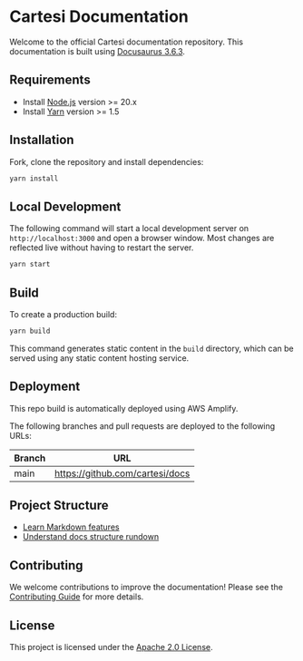 # Cartesi Documentation

Welcome to the official Cartesi documentation repository. This documentation is built using [Docusaurus 3.6.3](https://docusaurus.io/).

## Requirements

* Install [Node.js](https://nodejs.org/en/download/) version >= 20.x
* Install [Yarn](https://yarnpkg.com/getting-started/install) version >= 1.5  

## Installation

Fork, clone the repository and install dependencies:

```bash
yarn install
```

## Local Development

The following command will start a local development server on `http://localhost:3000` and open a browser window.
Most changes are reflected live without having to restart the server.

```bash
yarn start
```


## Build

To create a production build:

```bash
yarn build
```

This command generates static content in the `build` directory, which can be served using any static content hosting service.

## Deployment

This repo build is automatically deployed using AWS Amplify.

The following branches and pull requests are deployed to the following URLs:

| Branch  | URL                             |
| ------- | ------------------------------- |
| main  | https://github.com/cartesi/docs |

## Project Structure

* [Learn Markdown features](https://docusaurus.io/docs/markdown-features)
* [Understand docs structure rundown](https://docusaurus.io/docs/installation#project-structure-rundown)

## Contributing
We welcome contributions to improve the documentation! Please see the [Contributing Guide](./CONTRIBUTING.md) for more details.

## License
This project is licensed under the [Apache 2.0 License](
https://github.com/cartesi/rollups-contracts/blob/main/LICENSE).


